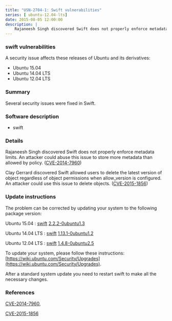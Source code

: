 ```yaml
---
title: "USN-2704-1: Swift vulnerabilities"
series: [ ubuntu-12.04-lts]
date: 2015-08-05 12:00:00
description: |
    Rajaneesh Singh discovered Swift does not properly enforce metadata limits. An attacker could abuse this issue to store more metadata than allowed by policy. ([CVE-2014-7960](http://people.ubuntu.com/~ubuntu-security/cve/CVE-2014-7960))
--- 
```

 
### swift vulnerabilities

A security issue affects these releases of Ubuntu and its derivatives:

* Ubuntu 15.04
* Ubuntu 14.04 LTS
* Ubuntu 12.04 LTS

### Summary

Several security issues were fixed in Swift. 

### Software description

* swift 

### Details

Rajaneesh Singh discovered Swift does not properly enforce metadata limits. An attacker could abuse this issue to store more metadata than allowed by policy. ([CVE-2014-7960](http://people.ubuntu.com/~ubuntu-security/cve/CVE-2014-7960))

Clay Gerrard discovered Swift allowed users to delete the latest version of object regardless of object permissions when allow_version is configured. An attacker could use this issue to delete objects. ([CVE-2015-1856](http://people.ubuntu.com/~ubuntu-security/cve/CVE-2015-1856)) 

### Update instructions

The problem can be corrected by updating your system to the following package version:

Ubuntu 15.04
 : [swift](https://launchpad.net/ubuntu/+source/swift) <span> [2.2.2-0ubuntu1.3](https://launchpad.net/ubuntu/+source/swift/2.2.2-0ubuntu1.3) </span> 

Ubuntu 14.04 LTS
 : [swift](https://launchpad.net/ubuntu/+source/swift) <span> [1.13.1-0ubuntu1.2](https://launchpad.net/ubuntu/+source/swift/1.13.1-0ubuntu1.2) </span> 

Ubuntu 12.04 LTS
 : [swift](https://launchpad.net/ubuntu/+source/swift) <span> [1.4.8-0ubuntu2.5](https://launchpad.net/ubuntu/+source/swift/1.4.8-0ubuntu2.5) </span> 

To update your system, please follow these instructions: [https://wiki.ubuntu.com/Security/Upgrades](https://wiki.ubuntu.com/Security/Upgrades).

After a standard system update you need to restart swift to make all the necessary changes. 

### References

 [CVE-2014-7960](http://people.ubuntu.com/~ubuntu-security/cve/CVE-2014-7960), 

 [CVE-2015-1856](http://people.ubuntu.com/~ubuntu-security/cve/CVE-2015-1856)
 
